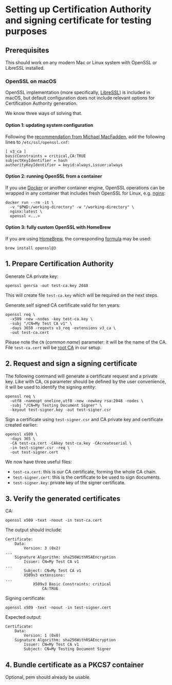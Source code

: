 # Setting up Certification Authority and signing certificate for testing purposes

## Prerequisites

This should work on any modern Mac or Linux system with OpenSSL or LibreSSL installed.

### OpenSSL on macOS

OpenSSL implementation (more specifically, [LibreSSL](https://www.libressl.org/)) is included in macOS, but default configuration does not include relevant options for Certification Authority generation.

We know three ways of solving that.

#### Option 1: updating system configuration

Following the [recommendation from Michael MacFadden](https://github.com/cert-manager/cert-manager/issues/279#issuecomment-365827793), add the following lines to `/etc/ssl/openssl.cnf`:

```
[ v3_ca ]
basicConstraints = critical,CA:TRUE
subjectKeyIdentifier = hash
authorityKeyIdentifier = keyid:always,issuer:always
```

#### Option 2: running OpenSSL from a container

If you use [Docker](https://www.docker.com/) or another container engine, OpenSSL operations can be wrapped in any container that includes fresh OpenSSL for Linux, e.g. [nginx](https://hub.docker.com/_/nginx):

```
docker run --rm -it \
  -v "$PWD:/working-directory" -w "/working-directory" \
  nginx:latest \
  openssl <...>
```

#### Option 3: fully custom OpenSSL with HomeBrew

If you are using [HomeBrew](https://brew.sh/), the corresponding [formula](https://formulae.brew.sh/formula/openssl@3) may be used:

```
brew install openssl@3
```

## 1. Prepare Certification Authority

Generate CA private key:

```
openssl genrsa -out test-ca.key 2048
```

This will create file `test-ca.key` which will be required on the next steps. 

Generate self signed CA certificate valid for ten years:

```
openssl req \
  -x509 -new -nodes -key test-ca.key \
  -subj "/CN=My Test CA v1" \
  -days 3650 -reqexts v3_req -extensions v3_ca \
  -out test-ca.cert
```

Please note the `CN` (*common name*) parameter: it will be the name of the CA. File `test-ca.cert` will be [root CA](https://en.wikipedia.org/wiki/Root_certificate) in our setup.

## 2. Request and sign a signing certificate

The following command will generate a certificate request and a private key. Like with CA, `CN` parameter should be defined by the user convenience, it will be used to identify the signing entity:

```
openssl req \
  -utf8 -nameopt oneline,utf8 -new -newkey rsa:2048 -nodes \
  -subj "/CN=My Testing Document Signer" \
  -keyout test-signer.key -out test-signer.csr
```

Sign a certificate using `test-signer.csr` and CA private key and certificate created earlier:

```
openssl x509 \
  -days 365 \
  -CA test-ca.cert -CAkey test-ca.key -CAcreateserial \
  -in test-signer.csr -req \
  -out test-signer.cert
```

We now have three useful files:

* `test-ca.cert`: this is our CA certificate, forming the whole CA chain.
* `test-signer.cert`: this is the certificate to be used to sign documents.
* `test-signer.key`: private key of the signer certificate.


## 3. Verify the generated certificates

CA: 

```
openssl x509 -text -noout -in test-ca.cert 
```

The output should include:

```
Certificate:
    Data:
        Version: 3 (0x2)
...
    Signature Algorithm: sha256WithRSAEncryption
        Issuer: CN=My Test CA v1
...
        Subject: CN=My Test CA v1
        X509v3 extensions:
...
            X509v3 Basic Constraints: critical
                CA:TRUE
```

Signing certificate:

```
openssl x509 -text -noout -in test-signer.cert
```

Expected output:

```
Certificate:
    Data:
        Version: 1 (0x0)
    Signature Algorithm: sha256WithRSAEncryption
        Issuer: CN=My Test CA v1
        Subject: CN=My Testing Document Signer
```

## 4. Bundle certificate as a PKCS7 container

Optional, pem should already be usable.
